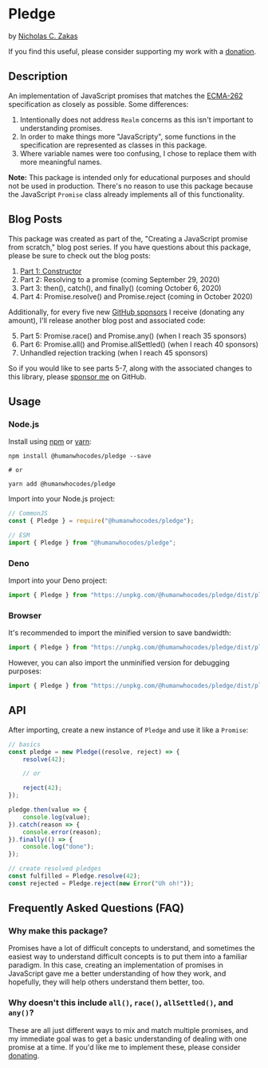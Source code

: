 # Pledge

by [Nicholas C. Zakas](https://humanwhocodes.com)

If you find this useful, please consider supporting my work with a [donation](https://humanwhocodes.com/donate).

## Description

An implementation of JavaScript promises that matches the [ECMA-262](https://www.ecma-international.org/ecma-262/11.0/index.html#sec-promise-objects) specification as closely as possible. Some differences:

1. Intentionally does not address `Realm` concerns as this isn't important to understanding promises.
2. In order to make things more "JavaScripty", some functions in the specification are represented as classes in this package.
3. Where variable names were too confusing, I chose to replace them with more meaningful names.

**Note:** This package is intended only for educational purposes and should not be used in production. There's no reason to use this package because the JavaScript `Promise` class already implements all of this functionality.

## Blog Posts

This package was created as part of the, "Creating a JavaScript promise from scratch," blog post series. If you have questions about this package, please be sure to check out the blog posts:

1. [Part 1: Constructor](https://humanwhocodes.com/blog/2020/09/creating-javascript-promise-from-scratch-constructor/)
2. Part 2: Resolving to a promise (coming September 29, 2020)
3. Part 3: then(), catch(), and finally() (coming October 6, 2020)
4. Part 4: Promise.resolve() and Promise.reject (coming in October 2020)

Additionally, for every five new [GitHub sponsors](https://github.com/sponsors/nzakas) I receive (donating any amount), I'll release another blog post and associated code:

5. Part 5: Promise.race() and Promise.any() (when I reach 35 sponsors)
6. Part 6: Promise.all() and Promise.allSettled() (when I reach 40 sponsors)
7. Unhandled rejection tracking (when I reach 45 sponsors)

So if you would like to see parts 5-7, along with the associated changes to this library, please [sponsor me](https://github.com/sponsors/nzakas) on GitHub.

## Usage

### Node.js

Install using [npm][npm] or [yarn][yarn]:

```
npm install @humanwhocodes/pledge --save

# or

yarn add @humanwhocodes/pledge
```

Import into your Node.js project:

```js
// CommonJS
const { Pledge } = require("@humanwhocodes/pledge");

// ESM
import { Pledge } from "@humanwhocodes/pledge";
```

### Deno

Import into your Deno project:

```js
import { Pledge } from "https://unpkg.com/@humanwhocodes/pledge/dist/pledge.js";
```

### Browser

It's recommended to import the minified version to save bandwidth:

```js
import { Pledge } from "https://unpkg.com/@humanwhocodes/pledge/dist/pledge.min.js";
```

However, you can also import the unminified version for debugging purposes:

```js
import { Pledge } from "https://unpkg.com/@humanwhocodes/pledge/dist/pledge.js";
```

## API

After importing, create a new instance of `Pledge` and use it like a `Promise`:

```js
// basics
const pledge = new Pledge((resolve, reject) => {
    resolve(42);

    // or

    reject(42);
});

pledge.then(value => {
    console.log(value);
}).catch(reason => {
    console.error(reason);
}).finally(() => {
    console.log("done");
});

// create resolved pledges
const fulfilled = Pledge.resolve(42);
const rejected = Pledge.reject(new Error("Uh oh!"));
```

## Frequently Asked Questions (FAQ)

### Why make this package?

Promises have a lot of difficult concepts to understand, and sometimes the easiest way to understand difficult concepts is to put them into a familiar paradigm. In this case, creating an implementation of promises in JavaScript gave me a better understanding of how they work, and hopefully, they will help others understand them better, too.

### Why doesn't this include `all()`, `race()`, `allSettled()`, and `any()`?

These are all just different ways to mix and match multiple promises, and my immediate goal was to get a basic understanding of dealing with one promise at a time. If you'd like me to implement these, please consider [donating](https://github.com/sponsors/nzakas).

[npm]: https://npmjs.com/
[yarn]: https://yarnpkg.com/
